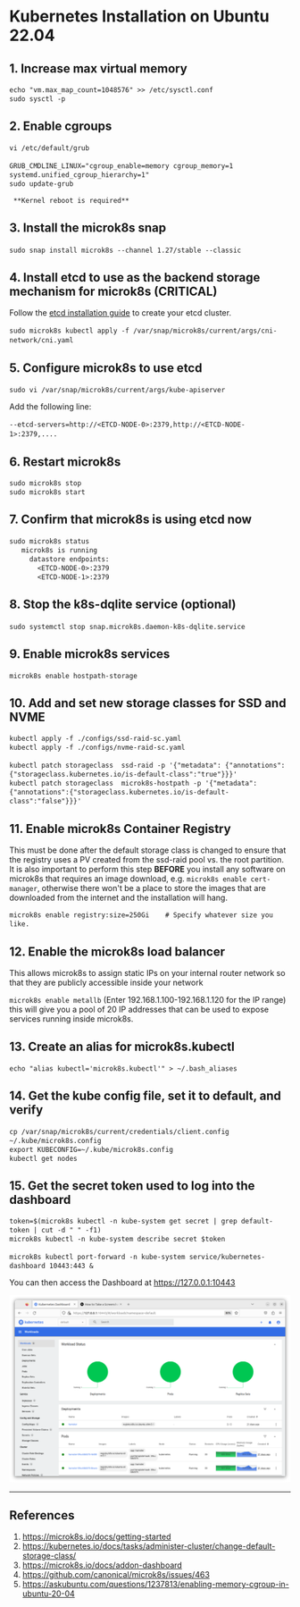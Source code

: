 # Kubernetes Installation on Ubuntu 22.04 

## 1. Increase max virtual memory

```
echo "vm.max_map_count=1048576" >> /etc/sysctl.conf
sudo sysctl -p
```

## 2. Enable cgroups
```
vi /etc/default/grub

GRUB_CMDLINE_LINUX="cgroup_enable=memory cgroup_memory=1 systemd.unified_cgroup_hierarchy=1"
sudo update-grub
```
     **Kernel reboot is required**


## 3. Install the microk8s snap
`sudo snap install microk8s --channel 1.27/stable --classic`


## 4. Install etcd to use as the backend storage mechanism for microk8s (CRITICAL)

Follow the [etcd installation guide](./docs/etcd-install.md) to create your etcd cluster.

`sudo microk8s kubectl apply -f /var/snap/microk8s/current/args/cni-network/cni.yaml`


## 5. Configure microk8s to use etcd

`sudo vi /var/snap/microk8s/current/args/kube-apiserver`

Add the following line:

`--etcd-servers=http://<ETCD-NODE-0>:2379,http://<ETCD-NODE-1>:2379,....`

## 6. Restart microk8s

```
sudo microk8s stop
sudo microk8s start
```

## 7. Confirm that microk8s is using etcd now

  ```
  sudo microk8s status
     microk8s is running
       datastore endpoints:
         <ETCD-NODE-0>:2379
         <ETCD-NODE-1>:2379

  ```

## 8. Stop the k8s-dqlite service (optional)

`sudo systemctl stop snap.microk8s.daemon-k8s-dqlite.service`

## 9. Enable microk8s services
```
microk8s enable hostpath-storage
```

## 10. Add and set new storage classes for SSD and NVME
```
kubectl apply -f ./configs/ssd-raid-sc.yaml
kubectl apply -f ./configs/nvme-raid-sc.yaml

kubectl patch storageclass  ssd-raid -p '{"metadata": {"annotations":{"storageclass.kubernetes.io/is-default-class":"true"}}}'
kubectl patch storageclass  microk8s-hostpath -p '{"metadata": {"annotations":{"storageclass.kubernetes.io/is-default-class":"false"}}}'
```

## 11. Enable microk8s Container Registry

This must be done after the default storage class is changed to ensure that the registry uses a PV created from the ssd-raid
pool vs. the root partition. It is also important to perform this step **BEFORE** you install any software on microk8s that
requires an image download, e.g. `microk8s enable cert-manager`, otherwise there won't be a place to store the images that
are downloaded from the internet and the installation will hang.

```
microk8s enable registry:size=250Gi    # Specify whatever size you like.
```

## 12. Enable the microk8s load balancer

This allows microk8s to assign static IPs on your internal router network so that they are publicly accessible inside
your network

`microk8s enable metallb`
(Enter 192.168.1.100-192.168.1.120 for the IP range) this will give you a pool of 20 IP addresses that can be used to 
expose services running inside microk8s.


## 13. Create an alias for microk8s.kubectl
```
echo "alias kubectl='microk8s.kubectl'" > ~/.bash_aliases
```

## 14. Get the kube config file, set it to default, and verify
```
cp /var/snap/microk8s/current/credentials/client.config ~/.kube/microk8s.config
export KUBECONFIG=~/.kube/microk8s.config
kubectl get nodes
```

## 15. Get the secret token used to log into the dashboard
```
token=$(microk8s kubectl -n kube-system get secret | grep default-token | cut -d " " -f1)
microk8s kubectl -n kube-system describe secret $token

microk8s kubectl port-forward -n kube-system service/kubernetes-dashboard 10443:443 &
```

You can then access the Dashboard at https://127.0.0.1:10443

![K8s-Dashbaord.png](images%2FK8s-Dashbaord.png)


-------------------
References
-------------------
1. https://microk8s.io/docs/getting-started
2. https://kubernetes.io/docs/tasks/administer-cluster/change-default-storage-class/
3. https://microk8s.io/docs/addon-dashboard
4. https://github.com/canonical/microk8s/issues/463
5. https://askubuntu.com/questions/1237813/enabling-memory-cgroup-in-ubuntu-20-04
